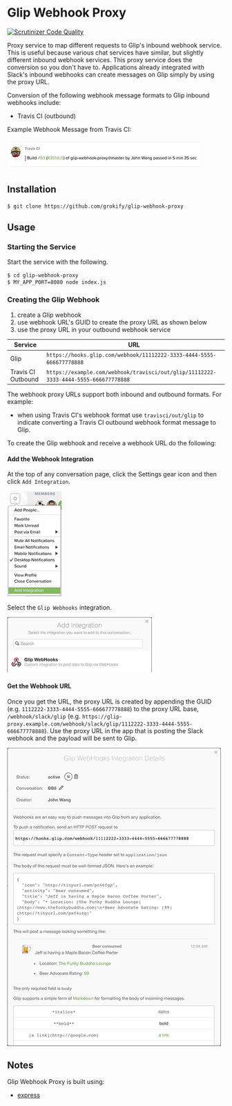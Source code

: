 Glip Webhook Proxy
==================

[![Scrutinizer Code Quality][scrutinizer-status-svg]][scrutinizer-status-link]

Proxy service to map different requests to Glip's inbound webhook service. This is useful because various chat services have similar, but slightly different inbound webhook services. This proxy service does the conversion so you don't have to. Applications already integrated with Slack's inbound webhooks can create messages on Glip simply by using the proxy URL.

Conversion of the following webhook message formats to Glip inbound webhooks include:

* Travis CI (outbound)

Example Webhook Message from Travis CI:

![](docs/images/travisci_glip.png)

## Installation

```
$ git clone https://github.com/grokify/glip-webhook-proxy
```

## Usage

### Starting the Service

Start the service with the following.

```
$ cd glip-webhook-proxy
$ MY_APP_PORT=8080 node index.js
```

### Creating the Glip Webhook

1. create a Glip webhook
2. use webhook URL's GUID to create the proxy URL as shown below
3. use the proxy URL in your outbound webhook service

| Service | URL |
|------|-------|
| Glip | `https://hooks.glip.com/webhook/11112222-3333-4444-5555-666677778888` |
| Travis CI Outbound | `https://example.com/webhook/travisci/out/glip/11112222-3333-4444-5555-666677778888` |

The webhook proxy URLs support both inbound and outbound formats. For example:

* when using Travis CI's webhook format use `travisci/out/glip` to indicate converting a Travis CI outbound webhook format message to Glip.

To create the Glip webhook and receive a webhook URL do the following:

#### Add the Webhook Integration

At the top of any conversation page, click the Settings gear icon and then click `Add Integration`.

![](docs/images/glip_webhook_step-1_add-integration.png)

Select the `Glip Webhooks` integration.

![](docs/images/glip_webhook_step-2_add-webhook.png)

#### Get the Webhook URL

Once you get the URL, the proxy URL is created by appending the GUID (e.g. `1112222-3333-4444-5555-666677778888`) to the proxy URL base, `/webhook/slack/glip` (e.g. `https://glip-proxy.example.com/webhook/slack/glip/1112222-3333-4444-5555-666677778888`). Use the proxy URL in the app that is posting the Slack webhook and the payload will be sent to Glip.

![](docs/images/glip_webhook_step-3_details.png)

## Notes

Glip Webhook Proxy is built using:

* [express](https://github.com/expressjs/express)

 [scrutinizer-status-svg]: https://scrutinizer-ci.com/g/grokify/glip-webhook-proxy/badges/quality-score.png?b=master
 [scrutinizer-status-link]: https://scrutinizer-ci.com/g/grokify/glip-webhook-proxy/?branch=master
